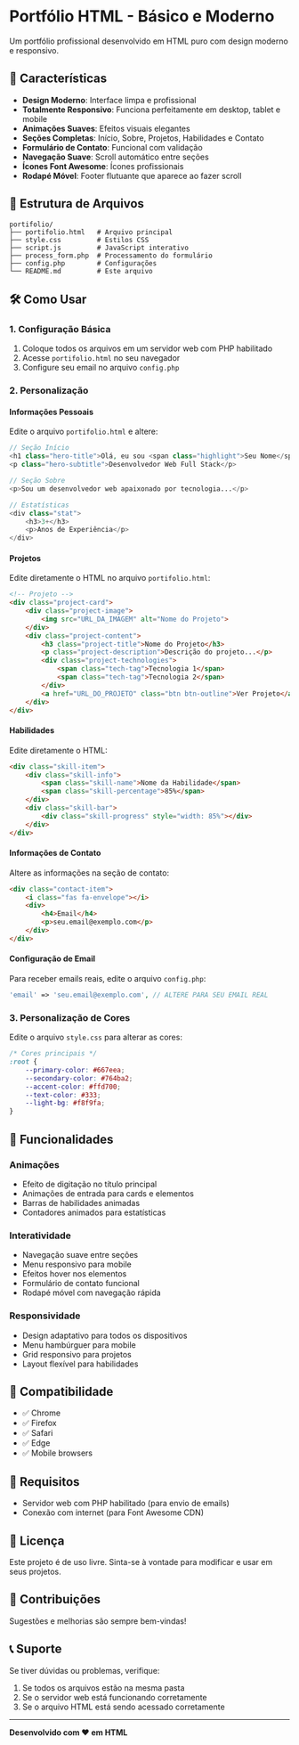 # Portfólio HTML - Básico e Moderno

Um portfólio profissional desenvolvido em HTML puro com design moderno e responsivo.

## 🚀 Características

- **Design Moderno**: Interface limpa e profissional
- **Totalmente Responsivo**: Funciona perfeitamente em desktop, tablet e mobile
- **Animações Suaves**: Efeitos visuais elegantes
- **Seções Completas**: Início, Sobre, Projetos, Habilidades e Contato
- **Formulário de Contato**: Funcional com validação
- **Navegação Suave**: Scroll automático entre seções
- **Ícones Font Awesome**: Ícones profissionais
- **Rodapé Móvel**: Footer flutuante que aparece ao fazer scroll

## 📁 Estrutura de Arquivos

```
portifolio/
├── portifolio.html   # Arquivo principal
├── style.css         # Estilos CSS
├── script.js         # JavaScript interativo
├── process_form.php  # Processamento do formulário
├── config.php        # Configurações
└── README.md         # Este arquivo
```

## 🛠️ Como Usar

### 1. Configuração Básica

1. Coloque todos os arquivos em um servidor web com PHP habilitado
2. Acesse `portifolio.html` no seu navegador
3. Configure seu email no arquivo `config.php`

### 2. Personalização

#### Informações Pessoais
Edite o arquivo `portifolio.html` e altere:

```php
// Seção Início
<h1 class="hero-title">Olá, eu sou <span class="highlight">Seu Nome</span></h1>
<p class="hero-subtitle">Desenvolvedor Web Full Stack</p>

// Seção Sobre
<p>Sou um desenvolvedor web apaixonado por tecnologia...</p>

// Estatísticas
<div class="stat">
    <h3>3+</h3>
    <p>Anos de Experiência</p>
</div>
```

#### Projetos
Edite diretamente o HTML no arquivo `portifolio.html`:

```html
<!-- Projeto -->
<div class="project-card">
    <div class="project-image">
        <img src="URL_DA_IMAGEM" alt="Nome do Projeto">
    </div>
    <div class="project-content">
        <h3 class="project-title">Nome do Projeto</h3>
        <p class="project-description">Descrição do projeto...</p>
        <div class="project-technologies">
            <span class="tech-tag">Tecnologia 1</span>
            <span class="tech-tag">Tecnologia 2</span>
        </div>
        <a href="URL_DO_PROJETO" class="btn btn-outline">Ver Projeto</a>
    </div>
</div>
```

#### Habilidades
Edite diretamente o HTML:

```html
<div class="skill-item">
    <div class="skill-info">
        <span class="skill-name">Nome da Habilidade</span>
        <span class="skill-percentage">85%</span>
    </div>
    <div class="skill-bar">
        <div class="skill-progress" style="width: 85%"></div>
    </div>
</div>
```

#### Informações de Contato
Altere as informações na seção de contato:

```html
<div class="contact-item">
    <i class="fas fa-envelope"></i>
    <div>
        <h4>Email</h4>
        <p>seu.email@exemplo.com</p>
    </div>
</div>
```

#### Configuração de Email
Para receber emails reais, edite o arquivo `config.php`:

```php
'email' => 'seu.email@exemplo.com', // ALTERE PARA SEU EMAIL REAL
```

### 3. Personalização de Cores

Edite o arquivo `style.css` para alterar as cores:

```css
/* Cores principais */
:root {
    --primary-color: #667eea;
    --secondary-color: #764ba2;
    --accent-color: #ffd700;
    --text-color: #333;
    --light-bg: #f8f9fa;
}
```

## 🎨 Funcionalidades

### Animações
- Efeito de digitação no título principal
- Animações de entrada para cards e elementos
- Barras de habilidades animadas
- Contadores animados para estatísticas

### Interatividade
- Navegação suave entre seções
- Menu responsivo para mobile
- Efeitos hover nos elementos
- Formulário de contato funcional
- Rodapé móvel com navegação rápida

### Responsividade
- Design adaptativo para todos os dispositivos
- Menu hambúrguer para mobile
- Grid responsivo para projetos
- Layout flexível para habilidades

## 📱 Compatibilidade

- ✅ Chrome
- ✅ Firefox
- ✅ Safari
- ✅ Edge
- ✅ Mobile browsers

## 🔧 Requisitos

- Servidor web com PHP habilitado (para envio de emails)
- Conexão com internet (para Font Awesome CDN)

## 📝 Licença

Este projeto é de uso livre. Sinta-se à vontade para modificar e usar em seus projetos.

## 🤝 Contribuições

Sugestões e melhorias são sempre bem-vindas!

## 📞 Suporte

Se tiver dúvidas ou problemas, verifique:

1. Se todos os arquivos estão na mesma pasta
2. Se o servidor web está funcionando corretamente
3. Se o arquivo HTML está sendo acessado corretamente

---

**Desenvolvido com ❤️ em HTML** 